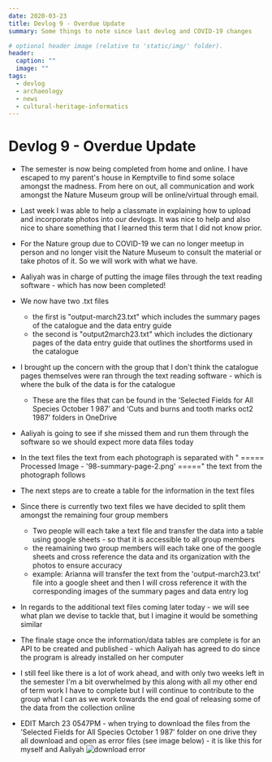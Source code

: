 ```yaml
---
date: 2020-03-23
title: Devlog 9 - Overdue Update
summary: Some things to note since last devlog and COVID-19 changes

# optional header image (relative to 'static/img/' folder).
header:
  caption: ""
  image: ""
tags:
  - devlog
  - archaeology
  - news
  - cultural-heritage-informatics
---
```


# Devlog 9 - Overdue Update
* The semester is now being completed from home and online. I have escaped to my parent's house in Kemptville to find some solace amongst the madness. From here on out, all communication and work amongst the Nature Museum group will be online/virtual through email. 
* Last week I was able to help a classmate in explaining how to upload and incorporate photos into our devlogs. It was nice to help and also nice to share something that I learned this term that I did not know prior. 
* For the Nature group due to COVID-19 we can no longer meetup in person and no longer visit the Nature Museum to consult the material or take photos of it. So we will work with what we have.
* Aaliyah was in charge of putting the image files through the text reading software - which has now been completed! 
* We now have two .txt files
  * the first is "output-march23.txt" which includes the summary pages of the catalogue and the data entry guide
  * the second is "output2march23.txt" which includes the dictionary pages of the data entry guide that outlines the shortforms used in the catalogue
* I brought up the concern with the group that I don't think the catalogue pages themselves were ran through the text reading software - which is where the bulk of the data is for the catalogue
  * These are the files that can be found in the ’Selected Fields for All Species October 1 987’ and ‘Cuts and burns and tooth marks oct2 1987’ folders in OneDrive
* Aaliyah is going to see if she missed them and run them through the software so we should expect more data files today
* In the text files the text from each photograph is separated with " ===== Processed Image - '98-summary-page-2.png' =====" the text from the photograph follows
* The next steps are to create a table for the information in the text files 
* Since there is currently two text files we have decided to split them amongst the remaining four group members
  * Two people will each take a text file and transfer the data into a table using google sheets - so that it is accessible to all group members
  * the reamaining two group members will each take one of the google sheets and cross reference the data and its organization with the photos to ensure accuracy
  * example: Arianna will transfer the text from the 'output-march23.txt' file into a google sheet and then I will cross reference it with the corresponding images of the summary pages and data entry log
* In regards to the additional text files coming later today - we will see what plan we devise to tackle that, but I imagine it would be something similar
* The finale stage once the information/data tables are complete is for an API to be created and published - which Aaliyah has agreed to do since the program is already installed on her computer
* I still feel like there is a lot of work ahead, and with only two weeks left in the semester I'm a bit overwhelmed by this along with all my other end of term work I have to complete but I will continue to contribute to the group what I can as we work towards the end goal of releasing some of the data from the collection online

* EDIT March 23 0547PM - when trying to download the files from the ’Selected Fields for All Species October 1 987’ folder on one drive they all download and open as error files (see image below) - it is like this for myself and Aaliyah 
![download error](/img/error.png)


